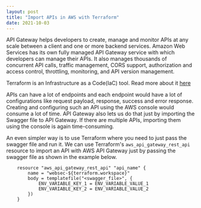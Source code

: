 ```yaml
---
layout: post
title: "Import APIs in AWS with Terraform"
date: 2021-10-03
---
```


API Gateway helps developers to create, manage and monitor APIs at any scale between a client and one or more backend services. Amazon Web Services has its own fully managed API Gateway service with which developers can manage their APIs. It also manages thousands of concurrent API calls, traffic management, CORS support, authorization and access control, throttling, monitoring, and API version management.

Terraform is an Infrastructure as a Code(IaC) tool. Read more about it [here](2021/10/03/gitops-in-kafka)

<!--more-->

APIs can have a lot of endpoints and each endpoint would have a lot of configurations like request payload, response, success and error response. Creating and configuring such an API using the AWS console would consume a lot of time. API Gateway also lets us do that just by importing the Swagger file to API Gateway. If there are multiple APIs, importing them using the console is again time-consuming.

An even simpler way is to use Terraform where you need to just pass the swagger file and run it. We can use Terraform's `aws_api_gateway_rest_api` resource to import an API with AWS API Gateway just by passing the swagger file as shown in the example below.

```
    resource "aws_api_gateway_rest_api" "api_name" {
        name = "websec-${terraform.workspace}"
        body = templatefile("<swagger_file>", {
            ENV_VARIABLE_KEY_1 = ENV_VARIABLE_VALUE_1
            ENV_VARIABLE_KEY_2 = ENV_VARIABLE_VALUE_2
        })
    }
```
